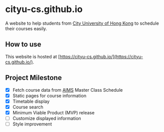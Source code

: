 # cityu-cs.github.io

A website to help students from [City University of Hong Kong](https://www.cityu.edu.hk/) to schedule their courses easily.

## How to use

This website is hosted at [https://cityu-cs.github.io/](https://cityu-cs.github.io/).

## Project Milestone

- [x] Fetch course data from [AIMS](https://banweb.cityu.edu.hk/) Master Class Schedule
- [x] Static pages for course information
- [x] Timetable display
- [x] Course search
- [x] Minimum Viable Product (MVP) release
- [ ] Customize displayed information
- [ ] Style improvement
